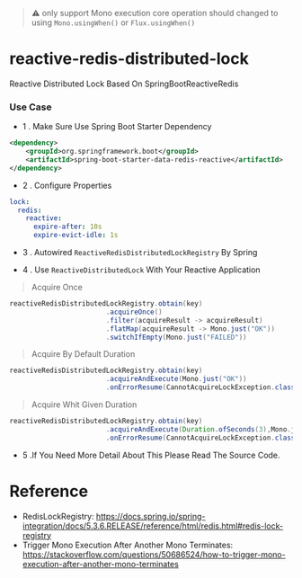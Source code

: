 > ⚠️ only support Mono execution
> core operation should changed to using `Mono.usingWhen()` or `Flux.usingWhen()`
# reactive-redis-distributed-lock
Reactive Distributed Lock Based On SpringBootReactiveRedis

### Use Case

* 1 . Make Sure Use Spring Boot Starter Dependency 

```xml
<dependency>
    <groupId>org.springframework.boot</groupId>
    <artifactId>spring-boot-starter-data-redis-reactive</artifactId>
</dependency>
```

* 2 . Configure Properties


```yaml
lock:
  redis:
    reactive:
      expire-after: 10s
      expire-evict-idle: 1s
```

* 3 . Autowired `ReactiveRedisDistributedLockRegistry` By Spring

* 4 . Use `ReactiveDistributedLock` With Your Reactive Application


> Acquire Once
 
```java
reactiveRedisDistributedLockRegistry.obtain(key)
                        .acquireOnce()
                        .filter(acquireResult -> acquireResult)
                        .flatMap(acquireResult -> Mono.just("OK"))
                        .switchIfEmpty(Mono.just("FAILED"))
```

> Acquire By Default Duration
 
```java
reactiveRedisDistributedLockRegistry.obtain(key)
                        .acquireAndExecute(Mono.just("OK"))
                        .onErrorResume(CannotAcquireLockException.class,exception -> Mono.just("Can Not Acquired Th Lock"));
```

> Acquire Whit Given Duration
 
```java
reactiveRedisDistributedLockRegistry.obtain(key)
                        .acquireAndExecute(Duration.ofSeconds(3),Mono.just("OK"))
                        .onErrorResume(CannotAcquireLockException.class,exception -> Mono.just("Can Not Acquired Th Lock"));
```

* 5 .If You Need More Detail About This Please Read The Source Code.

# Reference

* RedisLockRegistry: https://docs.spring.io/spring-integration/docs/5.3.6.RELEASE/reference/html/redis.html#redis-lock-registry
* Trigger Mono Execution After Another Mono Terminates: https://stackoverflow.com/questions/50686524/how-to-trigger-mono-execution-after-another-mono-terminates 